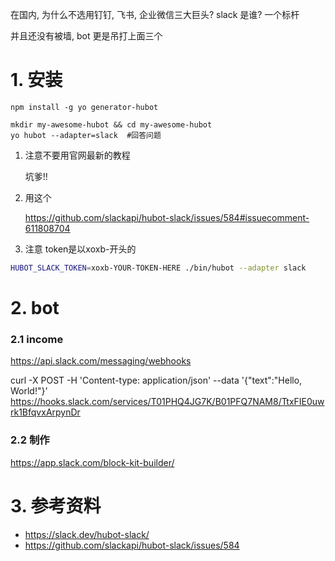 在国内, 为什么不选用钉钉, 飞书, 企业微信三大巨头?
slack 是谁? 一个标杆

并且还没有被墙, bot 更是吊打上面三个



# 1. 安装

```
npm install -g yo generator-hubot

mkdir my-awesome-hubot && cd my-awesome-hubot
yo hubot --adapter=slack  #回答问题
```

1. 注意不要用官网最新的教程

   坑爹!!

2. 用这个

   https://github.com/slackapi/hubot-slack/issues/584#issuecomment-611808704

3. 注意 token是以xoxb-开头的

  ```bash
  HUBOT_SLACK_TOKEN=xoxb-YOUR-TOKEN-HERE ./bin/hubot --adapter slack
  ```



# 2. bot

### 2.1 income

https://api.slack.com/messaging/webhooks



curl -X POST -H 'Content-type: application/json' --data '{"text":"Hello, World!"}' https://hooks.slack.com/services/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





### 2.2 制作

https://app.slack.com/block-kit-builder/















# 3. 参考资料

+ https://slack.dev/hubot-slack/
+ https://github.com/slackapi/hubot-slack/issues/584

